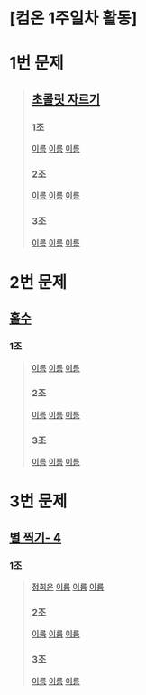 # [컴온 1주일차 활동]

# 1번 문제

> ## [초콜릿 자르기](https://www.acmicpc.net/problem/2163)
>
> ### 1조
>
> [이름](문제주소) [이름](문제주소) [이름](문제주소)
>
> ### 2조
>
> [이름](문제주소) [이름](문제주소) [이름](문제주소)
>
> ### 3조
>
> [이름](문제주소) [이름](문제주소) [이름](문제주소)

# 2번 문제

## [홀수](https://www.acmicpc.net/problem/2576)

### 1조

> [이름](문제주소) [이름](문제주소) [이름](문제주소)
>
> ### 2조
>
> [이름](문제주소) [이름](문제주소) [이름](문제주소)
>
> ### 3조
>
> [이름](문제주소) [이름](문제주소) [이름](문제주소)

# 3번 문제

## [별 찍기- 4](https://www.acmicpc.net/problem/2441)

### 1조

> [정회운](1조/bj2441_jhw.java) [이름](문제주소) [이름](문제주소) [이름](문제주소)
>
> ### 2조
>
> [이름](문제주소) [이름](문제주소) [이름](문제주소)
>
> ### 3조
>
> [이름](문제주소) [이름](문제주소) [이름](문제주소)
